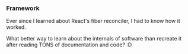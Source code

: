 ### Framework

Ever since I learned about React's fiber reconciler, I had to know how it worked.

What better way to learn about the internals of software than recreate it after reading TONS of documentation and code? :D
